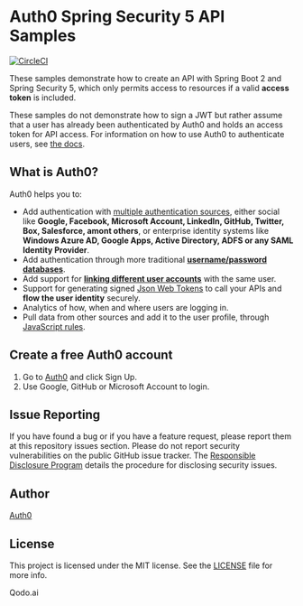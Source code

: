 # Auth0 Spring Security 5 API Samples

[![CircleCI](https://circleci.com/gh/auth0-samples/auth0-spring-security5-api-sample.svg?style=svg)](https://circleci.com/gh/auth0-samples/auth0-spring-security5-api-sample)

These samples demonstrate how to create an API with Spring Boot 2 and Spring Security 5, which only permits access to resources if a valid **access token** is included.

These samples do not demonstrate how to sign a JWT but rather assume that a user has already been authenticated by Auth0 and holds an access token for API access. For information on how to use Auth0 to authenticate users, see [the docs](https://auth0.com/docs).

## What is Auth0?

Auth0 helps you to:

* Add authentication with [multiple authentication sources](https://docs.auth0.com/identityproviders), either social like **Google, Facebook, Microsoft Account, LinkedIn, GitHub, Twitter, Box, Salesforce, amont others**, or enterprise identity systems like **Windows Azure AD, Google Apps, Active Directory, ADFS or any SAML Identity Provider**.
* Add authentication through more traditional **[username/password databases](https://docs.auth0.com/mysql-connection-tutorial)**.
* Add support for **[linking different user accounts](https://docs.auth0.com/link-accounts)** with the same user.
* Support for generating signed [Json Web Tokens](https://docs.auth0.com/jwt) to call your APIs and **flow the user identity** securely.
* Analytics of how, when and where users are logging in.
* Pull data from other sources and add it to the user profile, through [JavaScript rules](https://docs.auth0.com/rules).

## Create a free Auth0 account

1. Go to [Auth0](https://auth0.com/signup) and click Sign Up.
2. Use Google, GitHub or Microsoft Account to login.

## Issue Reporting

If you have found a bug or if you have a feature request, please report them at this repository issues section. Please do not report security vulnerabilities on the public GitHub issue tracker. The [Responsible Disclosure Program](https://auth0.com/whitehat) details the procedure for disclosing security issues.

## Author

[Auth0](https://auth0.com)

## License

This project is licensed under the MIT license. See the [LICENSE](LICENSE) file for more info.

Qodo.ai
